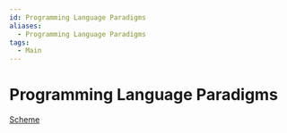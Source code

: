 ```yaml
---
id: Programming Language Paradigms
aliases:
  - Programming Language Paradigms
tags:
  - Main
---
```


# Programming Language Paradigms

[Scheme](notes/Scheme.md)
